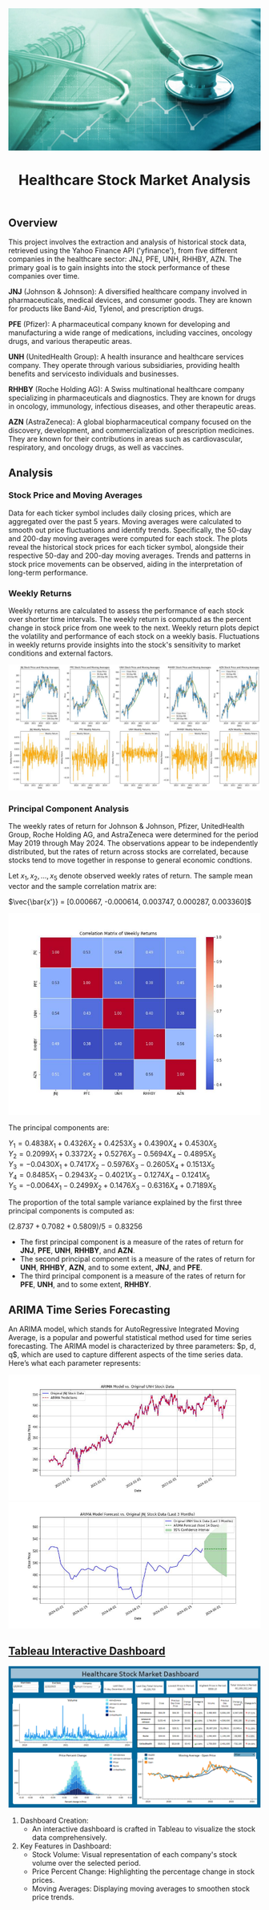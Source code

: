 <img src="healthcare.jpg">
<!DOCTYPE html>
<html lang="en">
<body>

<header>
   <h1>Healthcare Stock Market Analysis</h1>
</header>

<section id="overview">
    <h2>Overview</h2>
    <p>This project involves the extraction and analysis of historical stock data, retrieved using the Yahoo Finance API ('yfinance'), from five different companies in the healthcare sector: JNJ, PFE, UNH, RHHBY, AZN. The primary goal is to gain insights into the stock performance of these companies over time.</p>
   <p> <b>JNJ</b> (Johnson & Johnson): A diversified healthcare company involved in pharmaceuticals, medical devices, and consumer goods. They are known for products like Band-Aid, Tylenol, and prescription drugs.</p>
   <p> <b>PFE</b> (Pfizer): A pharmaceutical company known for developing and manufacturing a wide range of medications, including vaccines, oncology drugs, and various therapeutic areas.</p>
   <p> <b>UNH</b> (UnitedHealth Group): A health insurance and healthcare services company. They operate through various subsidiaries, providing health benefits and servicesto individuals and businesses.</p>
   <p> <b>RHHBY</b> (Roche Holding AG): A Swiss multinational healthcare company specializing in pharmaceuticals and diagnostics. They are known for drugs in oncology, immunology, infectious diseases, and other therapeutic areas.</p>
   <p> <b>AZN</b> (AstraZeneca): A global biopharmaceutical company focused on the discovery, development, and commercialization of prescription medicines. They are known for their contributions in areas such as cardiovascular, respiratory, and oncology drugs, as well as vaccines.</p>
</section>

<section id="methodology">
<h2>Analysis</h2>
<h3>Stock Price and Moving Averages</h3>
<p>Data for each ticker symbol includes daily closing prices, which are aggregated over the past 5 years. Moving averages were calculated to smooth out price fluctuations and identify trends. Specifically, the 50-day and 200-day moving averages were computed for each stock. The plots reveal the historical stock prices for each ticker symbol, alongside their respective 50-day and 200-day moving averages. Trends and patterns in stock price movements can be observed, aiding in the interpretation of long-term performance.</p>

<h3>Weekly Returns</h3>
<p>Weekly returns are calculated to assess the performance of each stock over shorter time intervals. The weekly return is computed as the percent change in stock price from one week to the next. Weekly return plots depict the volatility and performance of each stock on a weekly basis. Fluctuations in weekly returns provide insights into the stock's sensitivity to market conditions and external factors.</p>
<img src="MA_WeeklyReturns.jpg">
</section>

### Principal Component Analysis
The weekly rates of return for Johnson & Johnson, Pfizer, UnitedHealth Group, Roche Holding AG, and AstraZeneca were determined for the period May 2019 through May 2024. The observations appear to be independently distributed, but the rates of return across stocks are correlated, because stocks tend to move together in response to general economic condtions.

Let $x_1, x_2, ..., x_5$ denote observed weekly rates of return. The sample mean vector and the sample correlation matrix are:

$\vec{\bar{x'}} = [0.000667, -0.000614, 0.003747, 0.000287, 0.003360]$

<img src="corr.jpg" />

The principal components are:

$Y_1 = 0.4838X_1 + 0.4326X_2 + 0.4253X_3 + 0.4390X_4 + 0.4530X_5$<br>
$Y_2 = 0.2099X_1 + 0.3372X_2 + 0.5276X_3 -0.5694X_4 -0.4895X_5$<br>
$Y_3 = -0.0430X_1 + 0.7417X_2 -0.5976X_3 -0.2605X_4 + 0.1513X_5$<br>
$Y_4 = 0.8485X_1 -0.2943X_2 -0.4021X_3 -0.1274X_4 -0.1241X_5$<br>
$Y_5 = -0.0064X_1 -0.2499X_2 + 0.1476X_3 -0.6316X_4 + 0.7189X_5$

The proportion of the total sample variance explained by the first three principal components is computed as:

$(2.8737 + 0.7082 + 0.5809) / 5 = 0.83256$

- The first principal component is a measure of the rates of return for **JNJ**, **PFE**, **UNH**, **RHHBY**, and **AZN**.
- The second principal component is a measure of the rates of return for **UNH**, **RHHBY**, **AZN**, and to some extent, **JNJ**, and **PFE**.
- The third principal component is a measure of the rates of return for **PFE**, **UNH**, and to some extent, **RHHBY**.
</section>

<section id="forecast">
   <h2>ARIMA Time Series Forecasting</h2>
   <p>An ARIMA model, which stands for AutoRegressive Integrated Moving Average, is a popular and powerful statistical method used for time series forecasting. The ARIMA model is characterized by three parameters: $p, d, q$, which are used to capture different aspects of the time series data. Here’s what each parameter represents:</p>

   <img src="timeseries.jpg" />

   <img src="ts_forecast.jpg" />

   

   
</section>

<section id="tableau-dashboard">
    <h2><a href="https://public.tableau.com/app/profile/nate.talampas/viz/HealthStockMarket/Dashboard1">Tableau Interactive Dashboard</a></h2>
   <img src="healthstock.jpg" />
    <ol>
        <li>Dashboard Creation:
            <ul>
                <li>An interactive dashboard is crafted in Tableau to visualize the stock data comprehensively.</li>
            </ul>
        </li>
        <li>Key Features in Dashboard:
            <ul>
                <li>Stock Volume: Visual representation of each company's stock volume over the selected period.</li>
                <li>Price Percent Change: Highlighting the percentage change in stock prices.</li>
                <li>Moving Averages: Displaying moving averages to smoothen stock price trends.</li>
         
